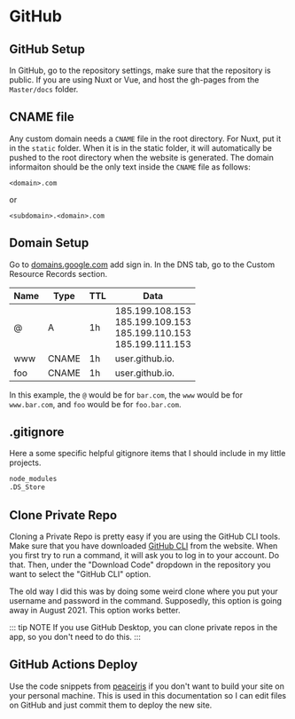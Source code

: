 # GitHub

## GitHub Setup

In GitHub, go to the repository settings, make sure that the repository is public. If you are using Nuxt or Vue, and host the gh-pages from the `Master/docs` folder.

## CNAME file

Any custom domain needs a `CNAME` file in the root directory. For Nuxt, put it in the `static` folder. When it is in the static folder, it will automatically be pushed to the root directory when the website is generated. The domain informaiton should be the only text inside the `CNAME` file as follows:

```
<domain>.com
```

or

```
<subdomain>.<domain>.com
```

## Domain Setup

Go to [domains.google.com](https://domains.google.com) add sign in. In the DNS tab, go to the Custom Resource Records section.

| Name | Type  | TTL | Data                                                                           |
| ---- | ----- | --- | ------------------------------------------------------------------------------ |
| @    | A     | 1h  | 185.199.108.153<br />185.199.109.153<br />185.199.110.153<br />185.199.111.153 |
| www  | CNAME | 1h  | user.github.io.                                                                |
| foo  | CNAME | 1h  | user.github.io.                                                                |

In this example, the `@` would be for `bar.com`, the `www` would be for `www.bar.com`, and `foo` would be for `foo.bar.com`.

## .gitignore

Here a some specific helpful gitignore items that I should include in my little projects.

```txt
node_modules
.DS_Store
```

## Clone Private Repo

Cloning a Private Repo is pretty easy if you are using the GitHub CLI tools. Make sure that you have downloaded [GitHub CLI](https://cli.github.com/) from the website. When you first try to run a command, it will ask you to log in to your account. Do that. Then, under the "Download Code" dropdown in the repository you want to select the "GitHub CLI" option.

The old way I did this was by doing some weird clone where you put your username and password in the command. Supposedly, this option is going away in August 2021. This option works better. 

::: tip NOTE
If you use GitHub Desktop, you can clone private repos in the app, so you don't need to do this.
:::

## GitHub Actions Deploy

Use the code snippets from [peaceiris](https://github.com/peaceiris/actions-gh-pages) if you don't want to build your site on your personal machine. This is used in this documentation so I can edit files on GitHub and just commit them to deploy the new site.
